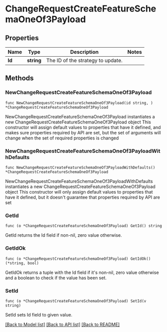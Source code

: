# ChangeRequestCreateFeatureSchemaOneOf3Payload

## Properties

Name | Type | Description | Notes
------------ | ------------- | ------------- | -------------
**Id** | **string** | The ID of the strategy to update. | 

## Methods

### NewChangeRequestCreateFeatureSchemaOneOf3Payload

`func NewChangeRequestCreateFeatureSchemaOneOf3Payload(id string, ) *ChangeRequestCreateFeatureSchemaOneOf3Payload`

NewChangeRequestCreateFeatureSchemaOneOf3Payload instantiates a new ChangeRequestCreateFeatureSchemaOneOf3Payload object
This constructor will assign default values to properties that have it defined,
and makes sure properties required by API are set, but the set of arguments
will change when the set of required properties is changed

### NewChangeRequestCreateFeatureSchemaOneOf3PayloadWithDefaults

`func NewChangeRequestCreateFeatureSchemaOneOf3PayloadWithDefaults() *ChangeRequestCreateFeatureSchemaOneOf3Payload`

NewChangeRequestCreateFeatureSchemaOneOf3PayloadWithDefaults instantiates a new ChangeRequestCreateFeatureSchemaOneOf3Payload object
This constructor will only assign default values to properties that have it defined,
but it doesn't guarantee that properties required by API are set

### GetId

`func (o *ChangeRequestCreateFeatureSchemaOneOf3Payload) GetId() string`

GetId returns the Id field if non-nil, zero value otherwise.

### GetIdOk

`func (o *ChangeRequestCreateFeatureSchemaOneOf3Payload) GetIdOk() (*string, bool)`

GetIdOk returns a tuple with the Id field if it's non-nil, zero value otherwise
and a boolean to check if the value has been set.

### SetId

`func (o *ChangeRequestCreateFeatureSchemaOneOf3Payload) SetId(v string)`

SetId sets Id field to given value.



[[Back to Model list]](../README.md#documentation-for-models) [[Back to API list]](../README.md#documentation-for-api-endpoints) [[Back to README]](../README.md)


